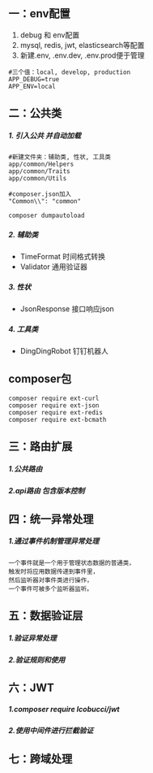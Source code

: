## 一：env配置
1. debug 和 env配置
2. mysql, redis, jwt, elasticsearch等配置
3. 新建.env, .env.dev, .env.prod便于管理
```
#三个值：local, develop, production 
APP_DEBUG=true
APP_ENV=local
```
## 二：公共类
##### 1. 引入公共 并自动加载
```
#新建文件夹：辅助类, 性状, 工具类
app/common/Helpers 
app/common/Traits
app/common/Utils

#composer.json加入
"Common\\": "common"

composer dumpautoload
```
##### 2. 辅助类
- TimeFormat 时间格式转换
- Validator  通用验证器

##### 3. 性状
- JsonResponse 接口响应json

##### 4. 工具类
- DingDingRobot 钉钉机器人


## composer包
```
composer require ext-curl
composer require ext-json
composer require ext-redis
composer require ext-bcmath
```

## 三：路由扩展
##### 1.公共路由
##### 2.api路由 包含版本控制

## 四：统一异常处理
##### 1.通过事件机制管理异常处理
```
一个事件就是一个用于管理状态数据的普通类，
触发时将应用数据传递到事件里，
然后监听器对事件类进行操作，
一个事件可被多个监听器监听。
```
## 五：数据验证层
##### 1.验证异常处理
##### 2.验证规则和使用


## 六：JWT
##### 1.composer require lcobucci/jwt
##### 2.使用中间件进行拦截验证

## 七：跨域处理

